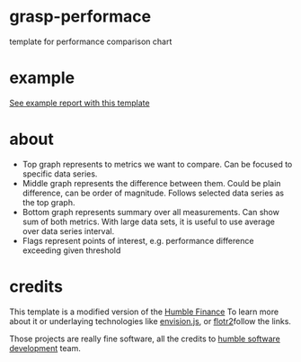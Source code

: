 # grasp-performace
template for performance comparison chart


# example
[See example report with this template](https://cdn.rawgit.com/yoosiba/grasp-performace/master/report.html "example")


# about

 * Top graph represents to metrics we want to compare. Can be focused to specific data series.
 * Middle graph represents the difference between them. Could be plain difference, can be order of magnitude.
   Follows selected data series as the top graph.
 * Bottom graph represents summary over all measurements. Can show sum of both metrics. 
   With large data sets, it is useful to use average over data series interval.
 * Flags represent points of interest, e.g. performance difference exceeding given threshold


# credits
This template is a modified version of the [Humble Finance](http://www.humblesoftware.com/finance/index)
To learn more about it or underlaying technologies like [envision.js](http://humblesoftware.com/envision/), or 
[flotr2](http://www.humblesoftware.com/flotr2/index)follow the links.

Those projects are really fine software, all the credits to [humble software development](http://www.humblesoftware.com/) team.


